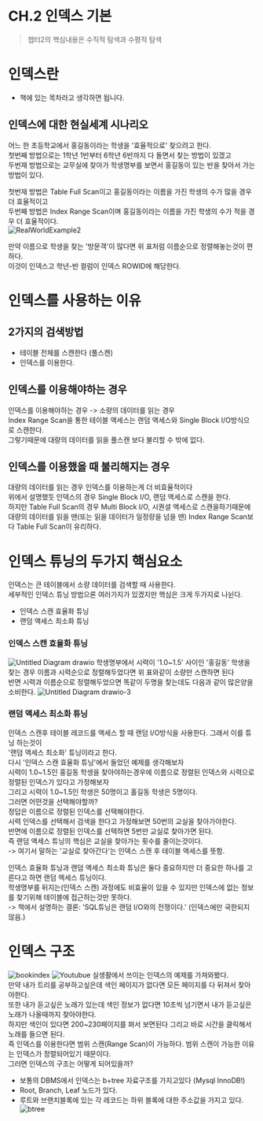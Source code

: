 # CH.2 인덱스 기본
> 챕터2의 핵심내용은 수직적 탐색과 수평적 탐색
# 인덱스란
- 책에 있는 목차라고 생각하면 됩니다.
## 인덱스에 대한 현실세계 시나리오
어느 한 초등학교에서 홍길동이라는 학생을 '효율적으로' 찾으려고 한다.  
첫번째 방법으로는 1학년 1반부터 6학년 6반까지 다 돌면서 찾는 방법이 있겠고  
두번재 방법으로는 교무실에 찾아가 학생명부를 보면서 홍길동이 있는 반을 찾아서 가는 방법이 있다.  
  
첫번재 방법은 Table Full Scan이고 홍길동이라는 이름을 가진 학생의 수가 많을 경우 더 효율적이고  
두번째 방법은 Index Range Scan이며 홍길동이라는 이름을 가진 학생의 수가 적을 경우 더 효율적이다.  
![RealWorldExample2](https://user-images.githubusercontent.com/23313008/164471007-1819f39c-ce4d-4db7-a93b-730e3ba9c0d6.png)

만약 이름으로 학생을 찾는 '방문객'이 많다면 위 표처럼 이름순으로 정렬해놓는것이 편하다.  
이것이 인덱스고 학년-반 컬럼이 인덱스 ROWID에 해당한다.  
# 인덱스를 사용하는 이유
## 2가지의 검색방법
- 테이블 전체를 스캔한다 (풀스캔)
- 인덱스를 이용한다.
## 인덱스를 이용해야하는 경우
인덱스를 이용해야하는 경우 -> 소량의 데이터를 읽는 경우  
Index Range Scan을 통한 테이블 액세스는 랜덤 액세스와 Single Block I/O방식으로 스캔한다.  
그렇기때문에 대량의 데이터를 읽을 풀스캔 보다 불리할 수 밖에 없다.  
## 인덱스를 이용했을 때 불리해지는 경우
대량의 데이터를 읽는 경우 인덱스를 이용하는게 더 비효율적이다  
위에서 설명했듯 인덱스의 경우 Single Block I/O, 랜덤 액세스로 스캔을 한다.  
하지만 Table Full Scan의 경우 Multi Block I/O, 시퀀셜 액세스로 스캔을하기때문에  
대량의 데이터를 읽을 땐(또는 읽을 데이터가 일정량을 넘을 땐) Index Range Scan보다 Table Full Scan이 유리하다.  
# 인덱스 튜닝의 두가지 핵심요소
인덱스는 큰 테이블에서 소량 데이터를 검색할 때 사용한다.  
세부적인 인덱스 튜닝 방법으론 여러가지가 있겠지만 핵심은 크게 두가지로 나뉜다.  
- 인덱스 스캔 효율화 튜닝
- 랜덤 액세스 최소화 튜닝
### 인덱스 스캔 효율화 튜닝
![Untitled Diagram drawio](https://user-images.githubusercontent.com/23313008/164474074-958aff4f-4ace-4a8d-97eb-3585455fec37.png)
학생명부에서 시력이 '1.0~1.5' 사이인 '홍길동' 학생을 찾는 경우 이름과 시력순으로 정렬해두었다면 위 표와같이 소량만 스캔하면 된다  
반면 시력과 이름순으로 정렬해두었으면 똑같이 두명을 찾는데도 다음과 같이 많은양을 소비한다.
![Untitled Diagram drawio-3](https://user-images.githubusercontent.com/23313008/164475092-8828213f-0aae-4858-bd2d-c806b3d9c566.png)

### 랜덤 액세스 최소화 튜닝
인덱스 스캔후 테이블 레코드를 액세스 할 때 랜덤 I/O방식을 사용한다. 그래서 이를 튜닝 하는것이  
'랜덤 액세스 최소화' 튜닝이라고 한다.  
다시 '인덱스 스캔 효율화 튜닝'에서 들었던 예제를 생각해보자    
시력이 1.0~1.5인 홍길동 학생을 찾아야하는경우에 이름으로 정렬된 인덱스와 시력으로 정렬된 인덱스가 있다고 가정해보자  
그리고 시력이 1.0~1.5인 학생은 50명이고 홀길동 학생은 5명이다.    
그러면 어떤것을 선택해야할까?  
정답은 이름으로 정렬된 인덱스를 선택해야한다.    
시력 인덱스를 선택해서 검색을 한다고 가정해보면 50번의 교실을 찾아가야한다.  
반면에 이름으로 정렬된 인덱스를 선택하면 5번만 교실로 찾아가면 된다.  
즉 랜덤 액세스 튜닝의 핵심은 교실을 찾아가는 횟수를 줄이는것이다.  
-> 여기서 말하는 '교실로 찾아간다'는 인덱스 스캔 후 테이블 액세스를 뜻함.
   
인덱스 효율화 튜닝과 랜덤 액세스 최소화 튜닝은 둘다 중요하지만 더 중요한 하나를 고른다고 하면 랜덤 엑세스 튜닝이다.  
학생명부를 뒤지는(인덱스 스캔) 과정에도 비효율이 있을 수 있지만 인덱스에 없는 정보를 찾기위해 테이블에 접근하는것만 못하다.  
-> 책에서 설명하는 결론: 'SQL튜닝은 랜덤 I/O와의 전쟁이다.' (인덱스에만 국한되지 않음.) 
# 인덱스 구조
![bookindex](https://user-images.githubusercontent.com/23313008/164478224-24f3c6bd-d539-41b4-a5a2-2d71400c53c2.png)
![Youtubue](https://user-images.githubusercontent.com/23313008/164478531-17d0d97e-ad36-4c36-b650-af026e1cd18a.png)
실생활에서 쓰이는 인덱스의 예제를 가져와봤다.  
만약 내가 트리를 공부하고싶은데 색인 페이지가 없다면 모든 페이지를 다 뒤져서 찾아야한다.  
또한 내가 듣고싶은 노래가 있는데 색인 정보가 없다면 10초씩 넘기면서 내가 듣고싶은 노래가 나올때까지 찾아야한다.  
하지만 색인이 있다면 200~230페이지를 펴서 보면된다 그리고 바로 시간을 클릭해서 노래를 들으면 된다.  
즉 인덱스를 이용한다면 범위 스캔(Range Scan)이 가능하다.  범위 스캔이 가능한 이유는 인덱스가 정렬되어있기 때문이다.  
그러면 인덱스의 구조는 어떻게 되어있을까?  
- 보통의 DBMS에서 인덱스는 b+tree 자료구조를 가지고있다 (Mysql InnoDB!)
- Root, Branch, Leaf 노드가 있다.  
- 루트와 브랜치블록에 있는 각 레코드는 하위 블록에 대한 주소값을 가지고 있다.
![btree](https://user-images.githubusercontent.com/23313008/164485061-4d3f79ef-5ca6-4d4d-8ace-a4e414ce6b4e.png)


  


